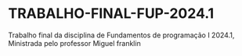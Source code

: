 # TRABALHO-FINAL-FUP-2024.1
Trabalho final da disciplina de Fundamentos de programação I 2024.1, Ministrada pelo professor Miguel franklin
